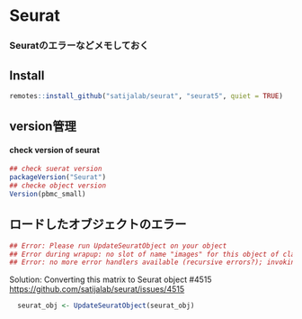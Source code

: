 # Seurat
### Seuratのエラーなどメモしておく

## Install
```r
remotes::install_github("satijalab/seurat", "seurat5", quiet = TRUE)
```


## version管理
#### check version of seurat
```r
## check suerat version
packageVersion("Seurat")
## checke object version
Version(pbmc_small)
```

## ロードしたオブジェクトのエラー
```r
## Error: Please run UpdateSeuratObject on your object
## Error during wrapup: no slot of name "images" for this object of class "Seurat"
## Error: no more error handlers available (recursive errors?); invoking 'abort' restart
```
Solution:
Converting this matrix to Seurat object #4515
https://github.com/satijalab/seurat/issues/4515
```r
  seurat_obj <- UpdateSeuratObject(seurat_obj)
```
